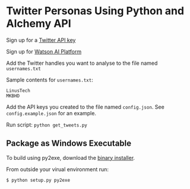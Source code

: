 # Twitter Personas Using Python and Alchemy API

Sign up for a [Twitter API key](https://apps.twitter.com/)

Sign up for [Watson AI Platform](https://www.ibm.com/watson/developer/)

Add the Twitter handles you want to analyse to the file named `usernames.txt`

Sample contents for `usernames.txt`:

```
LinusTech
MKBHD
```

Add the API keys you created to the file named `config.json`. See `config.example.json` for an example.

Run script: `python get_tweets.py`

## Package as Windows Executable

To build using py2exe, download the [binary installer](http://sourceforge.net/projects/py2exe/files/py2exe/0.6.9/).

From outside your virual environment run:
```
$ python setup.py py2exe
```
